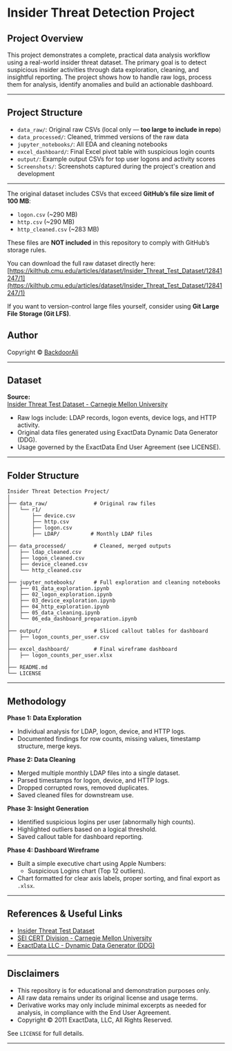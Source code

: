 # Insider Threat Detection Project

## Project Overview

This project demonstrates a complete, practical data analysis workflow using a real-world insider threat dataset. The primary goal is to detect suspicious insider activities through data exploration, cleaning, and insightful reporting. The project shows how to handle raw logs, process them for analysis, identify anomalies and build an actionable dashboard.

---

## Project Structure

- `data_raw/`: Original raw CSVs (local only — **too large to include in repo**)
- `data_processed/`: Cleaned, trimmed versions of the raw data
- `jupyter_notebooks/`: All EDA and cleaning notebooks
- `excel_dashboard/`: Final Excel pivot table with suspicious login counts
- `output/`: Example output CSVs for top user logons and activity scores
- `Screenshots/`: Screenshots captured during the project's creation and development

---


The original dataset includes CSVs that exceed **GitHub’s file size limit of 100 MB**:
- `logon.csv` (~290 MB)
- `http.csv` (~290 MB)
- `http_cleaned.csv` (~283 MB)

These files are **NOT included** in this repository to comply with GitHub’s storage rules.

You can download the full raw dataset directly here:  
[https://kilthub.cmu.edu/articles/dataset/Insider_Threat_Test_Dataset/12841247/1](https://kilthub.cmu.edu/articles/dataset/Insider_Threat_Test_Dataset/12841247/1)

If you want to version-control large files yourself, consider using **Git Large File Storage (Git LFS)**.

## Author

Copyright © [BackdoorAli](https://github.com/BackdoorAli)

---

## Dataset

**Source:**  
[Insider Threat Test Dataset - Carnegie Mellon University](https://kilthub.cmu.edu/articles/dataset/Insider_Threat_Test_Dataset/12841247/1)

- Raw logs include: LDAP records, logon events, device logs, and HTTP activity.
- Original data files generated using ExactData Dynamic Data Generator (DDG).
- Usage governed by the ExactData End User Agreement (see LICENSE).

---

## Folder Structure

```
Insider Threat Detection Project/
│
├── data_raw/               # Original raw files
│   └── r1/
│       ├── device.csv
│       ├── http.csv
│       ├── logon.csv
│       ├── LDAP/          # Monthly LDAP files
│
├── data_processed/         # Cleaned, merged outputs
│   ├── ldap_cleaned.csv
│   ├── logon_cleaned.csv
│   ├── device_cleaned.csv
│   └── http_cleaned.csv
│
├── jupyter_notebooks/      # Full exploration and cleaning notebooks
│   ├── 01_data_exploration.ipynb
│   ├── 02_logon_exploration.ipynb
│   ├── 03_device_exploration.ipynb
│   ├── 04_http_exploration.ipynb
│   ├── 05_data_cleaning.ipynb
│   └── 06_eda_dashboard_preparation.ipynb
│
├── output/                 # Sliced callout tables for dashboard
│   ├── logon_counts_per_user.csv
│
├── excel_dashboard/        # Final wireframe dashboard
│   ├── logon_counts_per_user.xlsx
│
├── README.md
└── LICENSE
```

---

## Methodology

**Phase 1: Data Exploration**
- Individual analysis for LDAP, logon, device, and HTTP logs.
- Documented findings for row counts, missing values, timestamp structure, merge keys.

**Phase 2: Data Cleaning**
- Merged multiple monthly LDAP files into a single dataset.
- Parsed timestamps for logon, device, and HTTP logs.
- Dropped corrupted rows, removed duplicates.
- Saved cleaned files for downstream use.

**Phase 3: Insight Generation**
- Identified suspicious logins per user (abnormally high counts).
- Highlighted outliers based on a logical threshold.
- Saved callout table for dashboard reporting.

**Phase 4: Dashboard Wireframe**
- Built a simple executive chart using Apple Numbers:
  - Suspicious Logins chart (Top 12 outliers).
- Chart formatted for clear axis labels, proper sorting, and final export as `.xlsx`.

---

## References & Useful Links

- [Insider Threat Test Dataset](https://kilthub.cmu.edu/articles/dataset/Insider_Threat_Test_Dataset/12841247/1)
- [SEI CERT Division - Carnegie Mellon University](https://resources.sei.cmu.edu/library/asset-view.cfm?assetid=541644)
- [ExactData LLC - Dynamic Data Generator (DDG)](http://www.exactdata.net/)


---

## Disclaimers

- This repository is for educational and demonstration purposes only.
- All raw data remains under its original license and usage terms.
- Derivative works may only include minimal excerpts as needed for analysis, in compliance with the End User Agreement.
- Copyright © 2011 ExactData, LLC, All Rights Reserved.

See `LICENSE` for full details.

---

